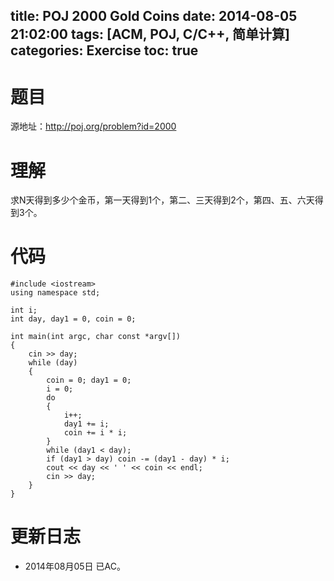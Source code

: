 title: POJ 2000 Gold Coins
date: 2014-08-05 21:02:00
tags: [ACM, POJ, C/C++, 简单计算]
categories: Exercise
toc: true
---
# 题目
源地址：http://poj.org/problem?id=2000

# 理解
求N天得到多少个金币，第一天得到1个，第二、三天得到2个，第四、五、六天得到3个。

<!-- more -->

# 代码
```
#include <iostream>
using namespace std;

int i;
int day, day1 = 0, coin = 0;

int main(int argc, char const *argv[])
{
    cin >> day;
    while (day)
    {
        coin = 0; day1 = 0;
        i = 0;
        do
        {
            i++;
            day1 += i;
            coin += i * i;
        }
        while (day1 < day);
        if (day1 > day) coin -= (day1 - day) * i;
        cout << day << ' ' << coin << endl;
        cin >> day;
    }
}
```
	
# 更新日志
- 2014年08月05日 已AC。